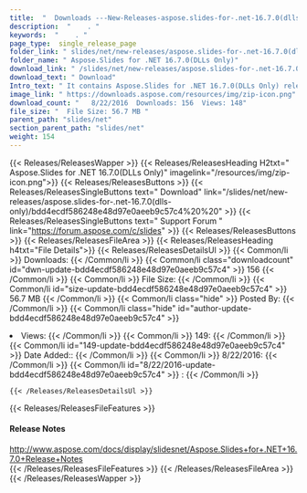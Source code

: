 ```yaml
---
title:  "  Downloads ---New-Releases-aspose.slides-for-.net-16.7.0(dlls-only) . " 
description:  "    . " 
keywords:  "    . " 
page_type:  single_release_page
folder_link: " slides/net/new-releases/aspose.slides-for-.net-16.7.0(dlls-only)/"
folder_name: " Aspose.Slides for .NET 16.7.0(DLLs Only)"
download_link: " /slides/net/new-releases/aspose.slides-for-.net-16.7.0(dlls-only)/bdd4ecdf586248e48d97e0aeeb9c57c4"
download_text: " Download"
Intro_text: " It contains Aspose.Slides for .NET 16.7.0(DLLs Only) release."
image_link: " https://downloads.aspose.com/resources/img/zip-icon.png"
download_count: "   8/22/2016  Downloads: 156  Views: 148"
file_size: "  File Size: 56.7 MB "
parent_path: "slides/net"
section_parent_path: "slides/net"
weight: 154 
---
```


{{< Releases/ReleasesWapper >}}
  {{< Releases/ReleasesHeading H2txt=" Aspose.Slides for .NET 16.7.0(DLLs Only)" imagelink="/resources/img/zip-icon.png">}}
  {{< Releases/ReleasesButtons >}}
    {{< Releases/ReleasesSingleButtons text=" Download" link="/slides/net/new-releases/aspose.slides-for-.net-16.7.0(dlls-only)/bdd4ecdf586248e48d97e0aeeb9c57c4%20%20" >}}
    {{< Releases/ReleasesSingleButtons text=" Support Forum " link="https://forum.aspose.com/c/slides" >}}
  {{< Releases/ReleasesButtons >}}
  {{< Releases/ReleasesFileArea >}}
    {{< Releases/ReleasesHeading h4txt="File Details">}}
    {{< Releases/ReleasesDetailsUl >}}
            {{< Common/li  >}} Downloads: {{< /Common/li >}} 
      {{< Common/li class="downloadcount" id="dwn-update-bdd4ecdf586248e48d97e0aeeb9c57c4" >}} 156 {{< /Common/li >}} 
      {{< Common/li  >}} File Size: {{< /Common/li >}} 
      {{< Common/li id="size-update-bdd4ecdf586248e48d97e0aeeb9c57c4" >}} 56.7 MB {{< /Common/li >}} 
      {{< Common/li  class="hide" >}} Posted By: {{< /Common/li >}} 
      {{< Common/li class="hide" id="author-update-bdd4ecdf586248e48d97e0aeeb9c57c4" >}} <li>Views: {{< /Common/li >}} 
      {{< Common/li  >}} 149: {{< /Common/li >}} 
      {{< Common/li id="149-update-bdd4ecdf586248e48d97e0aeeb9c57c4" >}} Date Added:: {{< /Common/li >}} 
      {{< Common/li  >}} 8/22/2016: {{< /Common/li >}} 
      {{< Common/li id="8/22/2016-update-bdd4ecdf586248e48d97e0aeeb9c57c4" >}} : {{< /Common/li >}} 

    {{< /Releases/ReleasesDetailsUl >}}

  {{< Releases/ReleasesFileFeatures >}}
      <h4>Release Notes</h4><div><a href="http://www.aspose.com/docs/display/slidesnet/Aspose.Slides+for+.NET+16.7.0+Release+Notes">http://www.aspose.com/docs/display/slidesnet/Aspose.Slides+for+.NET+16.7.0+Release+Notes</a></div>
  {{< /Releases/ReleasesFileFeatures >}}
 {{< /Releases/ReleasesFileArea >}}
{{< /Releases/ReleasesWapper >}}



